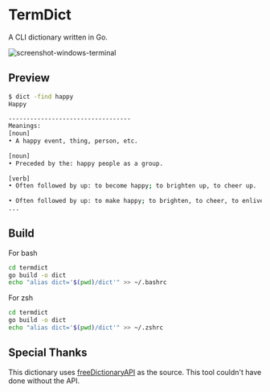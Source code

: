 # TermDict

A CLI dictionary written in Go.

![screenshot-windows-terminal](https://user-images.githubusercontent.com/70356237/203070960-8f310abc-99fd-4ad1-9c71-16891ab5a4f5.png)

## Preview

```bash
$ dict -find happy 
Happy

----------------------------------
Meanings:
[noun]
• A happy event, thing, person, etc.
  
[noun]
• Preceded by the: happy people as a group.
  
[verb]
• Often followed by up: to become happy; to brighten up, to cheer up.
  
• Often followed by up: to make happy; to brighten, to cheer, to enliven.
...
```

## Build

For bash

```bash
cd termdict
go build -o dict
echo "alias dict='$(pwd)/dict'" >> ~/.bashrc
```

For zsh
```bash
cd termdict
go build -o dict
echo "alias dict='$(pwd)/dict'" >> ~/.zshrc
```
## Special Thanks

This dictionary uses [freeDictionaryAPI](https://github.com/meetDeveloper/freeDictionaryAPI) as the source. This tool couldn't have done without the API.
